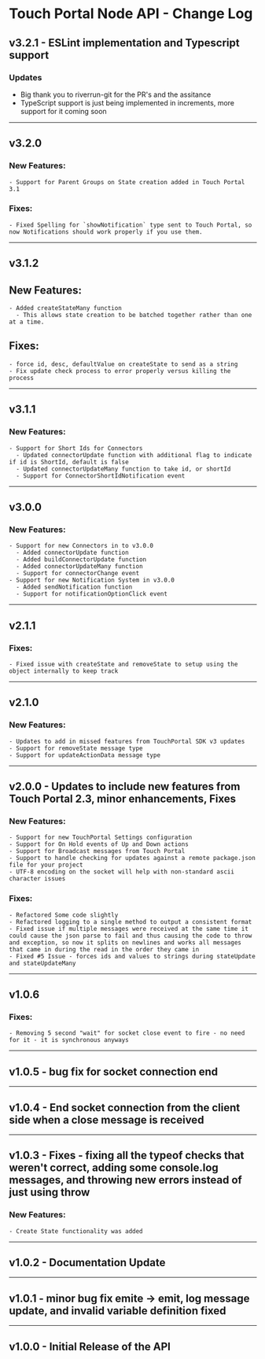 # Touch Portal Node API - Change Log

## v3.2.1 - ESLint implementation and Typescript support
 ### Updates
  - Big thank you to riverrun-git for the PR's and the assitance
  - TypeScript support is just being implemented in increments, more support for it coming soon

---
## v3.2.0

  ### New Features:
    - Support for Parent Groups on State creation added in Touch Portal 3.1
  ### Fixes:
    - Fixed Spelling for `showNotification` type sent to Touch Portal, so now Notifications should work properly if you use them.
 
---
## v3.1.2
  ## New Features:
    - Added createStateMany function
      - This allows state creation to be batched together rather than one at a time.
  ## Fixes:
    - force id, desc, defaultValue on createState to send as a string
    - Fix update check process to error properly versus killing the process

--- 
## v3.1.1
  ### New Features:
    - Support for Short Ids for Connectors
      - Updated connectorUpdate function with additional flag to indicate if id is ShortId, default is false
      - Updated connectorUpdateMany function to take id, or shortId
      - Support for ConnectorShortIdNotification event

---
## v3.0.0
  ### New Features:
    - Support for new Connectors in to v3.0.0
      - Added connectorUpdate function
      - Added buildConnectorUpdate function
      - Added connectorUpdateMany function
      - Support for connectorChange event
    - Support for new Notification System in v3.0.0
      - Added sendNotification function
      - Support for notificationOptionClick event

---
## v2.1.1 
  ### Fixes:
    - Fixed issue with createState and removeState to setup using the object internally to keep track

---
## v2.1.0 
  ### New Features:
    - Updates to add in missed features from TouchPortal SDK v3 updates
    - Support for removeState message type
    - Support for updateActionData message type

---
## v2.0.0 - Updates to include new features from Touch Portal 2.3, minor enhancements, Fixes
  ### New Features:
    - Support for new TouchPortal Settings configuration
    - Support for On Hold events of Up and Down actions
    - Support for Broadcast messages from Touch Portal
    - Support to handle checking for updates against a remote package.json file for your project
    - UTF-8 encoding on the socket will help with non-standard ascii character issues
  ### Fixes:
    - Refactored Some code slightly
    - Refactored logging to a single method to output a consistent format
    - Fixed issue if multiple messages were received at the same time it could cause the json parse to fail and thus causing the code to throw and exception, so now it splits on newlines and works all messages that came in during the read in the order they came in
    - Fixed #5 Issue - forces ids and values to strings during stateUpdate and stateUpdateMany

---
## v1.0.6 
  ### Fixes:
    - Removing 5 second "wait" for socket close event to fire - no need for it - it is synchronous anyways

---
## v1.0.5 - bug fix for socket connection end

---
## v1.0.4 - End socket connection from the client side when a close message is received

---
## v1.0.3 - Fixes - fixing all the typeof checks that weren't correct, adding some console.log messages, and throwing new errors instead of just using throw
  ### New Features:
    - Create State functionality was added

---
## v1.0.2 - Documentation Update

---
## v1.0.1 - minor bug fix emite -> emit, log message update, and invalid variable definition fixed

---
## v1.0.0 - Initial Release of the API

